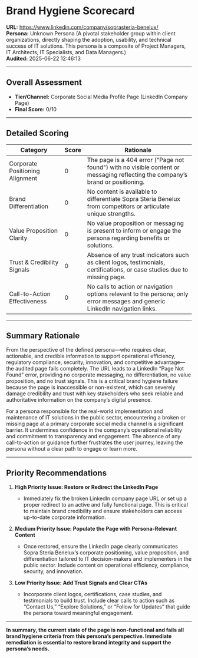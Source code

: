 # Brand Hygiene Scorecard

**URL:** https://www.linkedin.com/company/soprasteria-benelux/  
**Persona:** Unknown Persona (A pivotal stakeholder group within client organizations, directly shaping the adoption, usability, and technical success of IT solutions. This persona is a composite of Project Managers, IT Architects, IT Specialists, and Data Managers.)  
**Audited:** 2025-06-22 12:46:13

---

## Overall Assessment

- **Tier/Channel:** Corporate Social Media Profile Page (LinkedIn Company Page)  
- **Final Score:** 0/10

---

## Detailed Scoring

| Category                    | Score | Rationale                                                                                                   |
|-----------------------------|-------|-------------------------------------------------------------------------------------------------------------|
| Corporate Positioning Alignment | 0     | The page is a 404 error ("Page not found") with no visible content or messaging reflecting the company’s brand or positioning. |
| Brand Differentiation         | 0     | No content is available to differentiate Sopra Steria Benelux from competitors or articulate unique strengths. |
| Value Proposition Clarity     | 0     | No value proposition or messaging is present to inform or engage the persona regarding benefits or solutions. |
| Trust & Credibility Signals   | 0     | Absence of any trust indicators such as client logos, testimonials, certifications, or case studies due to missing page. |
| Call-to-Action Effectiveness  | 0     | No calls to action or navigation options relevant to the persona; only error messages and generic LinkedIn navigation links. |

---

## Summary Rationale

From the perspective of the defined persona—who requires clear, actionable, and credible information to support operational efficiency, regulatory compliance, security, innovation, and competitive advantage—the audited page fails completely. The URL leads to a LinkedIn “Page Not Found” error, providing no corporate messaging, no differentiation, no value proposition, and no trust signals. This is a critical brand hygiene failure because the page is inaccessible or non-existent, which can severely damage credibility and trust with key stakeholders who seek reliable and authoritative information on the company’s digital presence.

For a persona responsible for the real-world implementation and maintenance of IT solutions in the public sector, encountering a broken or missing page at a primary corporate social media channel is a significant barrier. It undermines confidence in the company’s operational reliability and commitment to transparency and engagement. The absence of any call-to-action or guidance further frustrates the user journey, leaving the persona without a clear path to engage or learn more.

---

## Priority Recommendations

1. **High Priority Issue: Restore or Redirect the LinkedIn Page**  
   - Immediately fix the broken LinkedIn company page URL or set up a proper redirect to an active and fully functional page. This is critical to maintain brand credibility and ensure stakeholders can access up-to-date corporate information.

2. **Medium Priority Issue: Populate the Page with Persona-Relevant Content**  
   - Once restored, ensure the LinkedIn page clearly communicates Sopra Steria Benelux’s corporate positioning, value proposition, and differentiation tailored to IT decision-makers and implementers in the public sector. Include content on operational efficiency, compliance, security, and innovation.

3. **Low Priority Issue: Add Trust Signals and Clear CTAs**  
   - Incorporate client logos, certifications, case studies, and testimonials to build trust. Include clear calls to action such as “Contact Us,” “Explore Solutions,” or “Follow for Updates” that guide the persona toward meaningful engagement.

---

**In summary, the current state of the page is non-functional and fails all brand hygiene criteria from this persona’s perspective. Immediate remediation is essential to restore brand integrity and support the persona’s needs.**